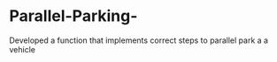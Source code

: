 # Parallel-Parking-
Developed a function that implements correct steps to parallel park a a vehicle
